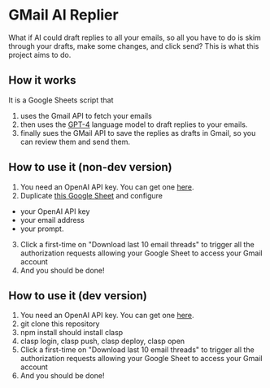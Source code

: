 GMail AI Replier
================

What if AI could draft replies to all your emails, so all you have to do is skim through your drafts, make some changes, and click send? This is what this project aims to do.

## How it works

It is a Google Sheets script that 
1. uses the Gmail API to fetch your emails
2. then uses the [GPT-4](https://openai.com/blog/better-language-models/) language model to draft replies to your emails. 
3. finally sues the GMail API to save the replies as drafts in Gmail, so you can review them and send them.

## How to use it (non-dev version)

1. You need an OpenAI API key. You can get one [here](https://beta.openai.com/).
2. Duplicate [this Google Sheet](https://docs.google.com/spreadsheets/d/1K7dXsf0eZK3O8Mu1ptlAjM7jpmUowUbhdLeqY9GhGdA/edit#gid=0) and configure
 - your OpenAI API key
 - your email address
 - your prompt.
3. Click a first-time on "Download last 10 email threads" to trigger all the authorization requests allowing your Google Sheet to access your Gmail account
4. And you should be done!

## How to use it (dev version)

1. You need an OpenAI API key. You can get one [here](https://beta.openai.com/).
2. git clone this repository
3. npm install should install clasp
4. clasp login, clasp push, clasp deploy, clasp open
3. Click a first-time on "Download last 10 email threads" to trigger all the authorization requests allowing your Google Sheet to access your Gmail account
4. And you should be done!